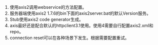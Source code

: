 1. 使用axis2调用webservice的方法配置。
1. 服务器端使用axis2 1.7.6的bin下面的axis2server.bat的默认Version服务。
1. Stub使用axis2  code  generator生成。
1. axis最好还是配合默认的httpclient3.1使用。使用4需要自行配置axis2.xml和repo。
1. connection reset可以在各种场景下发生。根据需要配置重试。
